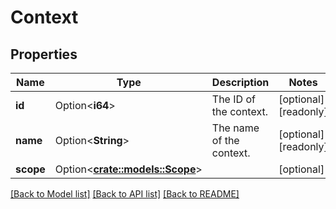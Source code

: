 # Context

## Properties

Name | Type | Description | Notes
------------ | ------------- | ------------- | -------------
**id** | Option<**i64**> | The ID of the context. | [optional][readonly]
**name** | Option<**String**> | The name of the context. | [optional][readonly]
**scope** | Option<[**crate::models::Scope**](Scope.md)> |  | [optional]

[[Back to Model list]](../README.md#documentation-for-models) [[Back to API list]](../README.md#documentation-for-api-endpoints) [[Back to README]](../README.md)


